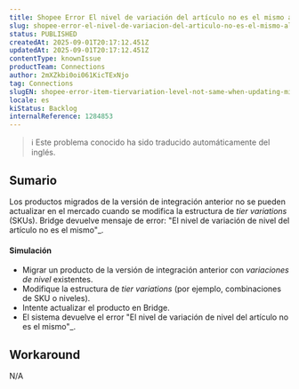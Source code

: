 ```yaml
---
title: Shopee Error El nivel de variación del artículo no es el mismo al actualizar productos migrados
slug: shopee-error-el-nivel-de-variacion-del-articulo-no-es-el-mismo-al-actualizar-productos-migrados
status: PUBLISHED
createdAt: 2025-09-01T20:17:12.451Z
updatedAt: 2025-09-01T20:17:12.451Z
contentType: knownIssue
productTeam: Connections
author: 2mXZkbi0oi061KicTExNjo
tag: Connections
slugEN: shopee-error-item-tiervariation-level-not-same-when-updating-migrated-products
locale: es
kiStatus: Backlog
internalReference: 1284853
---
```


>ℹ️ Este problema conocido ha sido traducido automáticamente del inglés.

## Sumario


Los productos migrados de la versión de integración anterior no se pueden actualizar en el mercado cuando se modifica la estructura de _tier variations_ (SKUs). Bridge devuelve mensaje de error: "El nivel de variación de nivel del artículo no es el mismo"_.


#### Simulación



- Migrar un producto de la versión de integración anterior con _variaciones de nivel_ existentes.
- Modifique la estructura de _tier variations_ (por ejemplo, combinaciones de SKU o niveles).
- Intente actualizar el producto en Bridge.
- El sistema devuelve el error "El nivel de variación de nivel del artículo no es el mismo"_.

## Workaround


N/A


